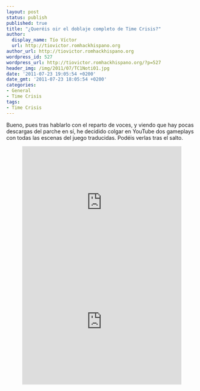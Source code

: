 ```yaml
---
layout: post
status: publish
published: true
title: "¿Queréis oir el doblaje completo de Time Crisis?"
author:
  display_name: Tío Víctor
  url: http://tiovictor.romhackhispano.org
author_url: http://tiovictor.romhackhispano.org
wordpress_id: 527
wordpress_url: http://tiovictor.romhackhispano.org/?p=527
header_img: /img/2011/07/TC1Noti01.jpg
date: '2011-07-23 19:05:54 +0200'
date_gmt: '2011-07-23 18:05:54 +0200'
categories:
- General
- Time Crisis
tags:
- Time Crisis
---
```

Bueno, pues tras hablarlo con el reparto de voces, y viendo que hay pocas 
descargas del parche en sí, he decidido colgar en YouTube dos gameplays con 
todas las escenas del juego traducidas. Podéis verlas tras el salto.

<!--more-->

<center><iframe width="420" height="315" src="https://www.youtube-nocookie.com/embed/mfoNKgKu8dU?rel=0" frameborder="0" allowfullscreen></iframe><br />
<iframe width="420" height="315" src="https://www.youtube-nocookie.com/embed/tpy9_SZUK5w?rel=0" frameborder="0" allowfullscreen></iframe></center>
